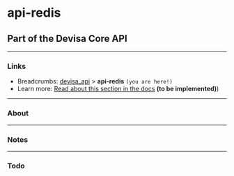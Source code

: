 # api-redis
## Part of the Devisa Core API

---
### Links
- Breadcrumbs: [devisa_api](../../README.md) > **api-redis** `(you are here!)`
- Learn more: [Read about this section in the docs](#) **(to be implemented)**)


---
### About


---
### Notes


---
### Todo
